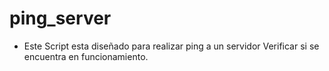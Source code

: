 # ping_server

* Este Script esta diseñado para realizar ping a un servidor
    Verificar si se encuentra en funcionamiento.
